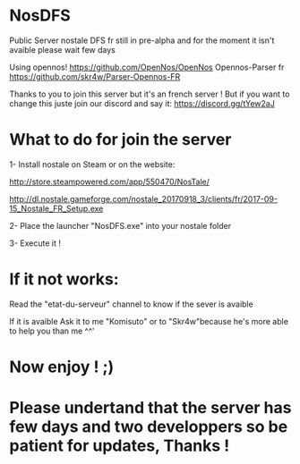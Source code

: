 # NosDFS
Public Server nostale DFS fr still in pre-alpha and for the moment it isn't avaible please wait few days

Using opennos! https://github.com/OpenNos/OpenNos
Opennos-Parser fr https://github.com/skr4w/Parser-Opennos-FR

Thanks to you to join this server but it's an french server !
But if you want to change this juste join our discord and say it:
https://discord.gg/tYew2aJ

# What to do for join the server
1- Install nostale on Steam or on the website:

http://store.steampowered.com/app/550470/NosTale/

http://dl.nostale.gameforge.com/nostale_20170918_3/clients/fr/2017-09-15_Nostale_FR_Setup.exe


2- Place the launcher "NosDFS.exe" into your nostale folder

3- Execute it !



# If it not works:

Read the "etat-du-serveur" channel to know if the sever is avaible

If it is avaible 
Ask it to me "Komisuto" or to "Skr4w"because he's more able to help you than me ^^'




# Now enjoy ! ;)




# Please undertand that the server has few days and two developpers so be patient for updates, Thanks !



